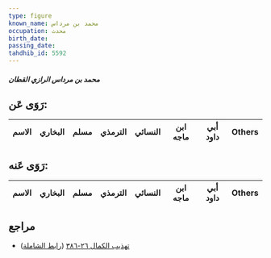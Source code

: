 ```yaml
---
type: figure
known_name: محمد بن مرداس
occupation: محدث
birth_date:
passing_date:
tahdhib_id: 5592
---
```

##### محمد بن مرداس الرازي القطان

## رَوَى عَن:
| الاسم | البخاري | مسلم | الترمذي | النسائي | ابن ماجه | أبي داود | Others |
| ----- | ------- | ---- | ------- | ------- | -------- | -------- | ------ |
## رَوَى عَنه:
| الاسم | البخاري | مسلم | الترمذي | النسائي | ابن ماجه | أبي داود | Others |
| ----- | ------- | ---- | ------- | ------- | -------- | -------- | ------ |
## مراجع
- [تهذيب الكمال ٢٦-٣٨٦](obsidian://open?vault=Tahdhib-al-Kamal&file=Figures/٥٥٩٢-محمد%20بن%20مرداس%20الرازي%20القطان) ([رابط الشاملة](https://shamela.ws/book/3722/14134))